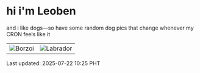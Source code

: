 # hi i'm Leoben

and i like dogs—so have some random dog pics that change whenever my CRON feels like it

|  |  |
|--------|----------|
| ![Borzoi](https://random-dog-vercel.vercel.app/api/random-borzoi?v=1753151106) | ![Labrador](https://random-dog-vercel.vercel.app/api/random-labrador?v=1753151106) |

Last updated: 2025-07-22 10:25 PHT
